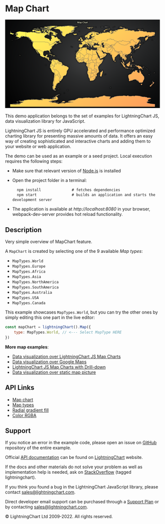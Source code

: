 # Map Chart

![Map Chart](mapChart-darkGold.png)

This demo application belongs to the set of examples for LightningChart JS, data visualization library for JavaScript.

LightningChart JS is entirely GPU accelerated and performance optimized charting library for presenting massive amounts of data. It offers an easy way of creating sophisticated and interactive charts and adding them to your website or web application.

The demo can be used as an example or a seed project. Local execution requires the following steps:

-   Make sure that relevant version of [Node.js](https://nodejs.org/en/download/) is installed
-   Open the project folder in a terminal:

          npm install              # fetches dependencies
          npm start                # builds an application and starts the development server

-   The application is available at _http://localhost:8080_ in your browser, webpack-dev-server provides hot reload functionality.


## Description

Very simple overview of MapChart feature.

A `MapChart` is created by selecting one of the 9 available _Map types_:

-   `MapTypes.World`
-   `MapTypes.Europe`
-   `MapTypes.Africa`
-   `MapTypes.Asia`
-   `MapTypes.NorthAmerica`
-   `MapTypes.SouthAmerica`
-   `MapTypes.Australia`
-   `MapTypes.USA`
-   `MapTypes.Canada`

This example showcases `MapTypes.World`, but you can try the other ones by simply editing this one part in the live editor:

```js
const mapChart = lightningChart().Map({
    type: MapTypes.World, // <--- Select MapType HERE
})
```

**More map examples**:

-   [Data visualization over LightningChart JS Map Charts](https://lightningchart.com/lightningchart-js-interactive-examples/examples/lcjs-example-1103-mapChartVizXY.html)
-   [Data visualization over Google Maps](https://blog.arction.com/easy-geospatial-data-visualization-with-lightningchart-js-and-google)
-   [LightningChart JS Map Charts with Drill-down](https://lightningchart.com/lightningchart-js-interactive-examples/examples/lcjs-example-1111-covidDrillDownDashboard.html)
-   [Data visualization over static map picture](https://lightningchart.com/lightningchart-js-interactive-examples/examples/lcjs-example-1110-geoChartUsaTemperature.html)


## API Links

* [Map chart]
* [Map types]
* [Radial gradient fill]
* [Color RGBA]


## Support

If you notice an error in the example code, please open an issue on [GitHub][0] repository of the entire example.

Official [API documentation][1] can be found on [LightningChart][2] website.

If the docs and other materials do not solve your problem as well as implementation help is needed, ask on [StackOverflow][3] (tagged lightningchart).

If you think you found a bug in the LightningChart JavaScript library, please contact sales@lightningchart.com.

Direct developer email support can be purchased through a [Support Plan][4] or by contacting sales@lightningchart.com.

[0]: https://github.com/Arction/
[1]: https://lightningchart.com/lightningchart-js-api-documentation/
[2]: https://lightningchart.com
[3]: https://stackoverflow.com/questions/tagged/lightningchart
[4]: https://lightningchart.com/support-services/

© LightningChart Ltd 2009-2022. All rights reserved.


[Map chart]: https://lightningchart.com/js-charts/api-documentation/v6.0.0/classes/MapChart.html
[Map types]: https://lightningchart.com/js-charts/api-documentation/v6.0.0/variables/MapTypes.html
[Radial gradient fill]: https://lightningchart.com/js-charts/api-documentation/v6.0.0/classes/RadialGradientFill.html
[Color RGBA]: https://lightningchart.com/js-charts/api-documentation/v6.0.0/functions/ColorRGBA.html

